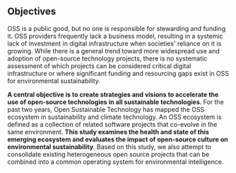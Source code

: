 ## Objectives 

OSS is a public good, but no one is responsible for stewarding and funding it. OSS providers frequently lack a business model, resulting in a systemic lack of investment in digital infrastructure when societies' reliance on it is growing. While there is a general trend toward more widespread use and adoption of open-source technology projects, there is no systematic assessment of which projects can be considered critical digital infrastructure or where significant funding and resourcing gaps exist in OSS for environmental sustainability.

**A central objective is to create strategies and visions to accelerate the use of open-source technologies in all sustainable technologies**. For the past two years, Open Sustainable Technology has mapped the OSS ecosystem in sustainability and climate technology. An OSS ecosystem is defined as a collection of related software projects that co-evolve in the same environment. **This study examines the health and state of this emerging ecosystem and evaluates the impact of open-source culture on environmental sustainability**. Based on this study, we also attempt to consolidate existing heterogeneous open source projects that can be combined into a common operating system for environmental intelligence.
